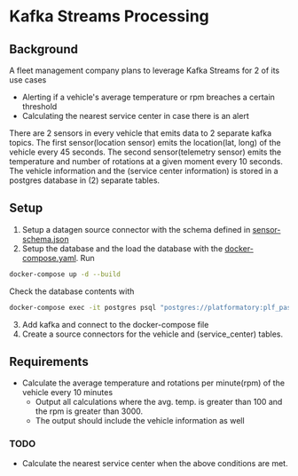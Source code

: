 # Kafka Streams Processing

## Background

A fleet management company plans to leverage Kafka Streams for 2 of its use cases

- Alerting if a vehicle's average temperature or rpm breaches a certain threshold
- Calculating the nearest service center in case there is an alert

There are 2 sensors in every vehicle that emits data to 2 separate kafka topics. The first sensor(location sensor) emits the location(lat, long) of the vehicle every 45 seconds. The second sensor(telemetry sensor) emits the temperature and number of rotations at a given moment every 10 seconds. The vehicle information and the (service center information) is stored in a postgres database in (2) separate tables.


## Setup

1. Setup a datagen source connector with the schema defined in [sensor-schema.json](./sensor-schema.json)
2. Setup the database and the load the database with the [docker-compose.yaml](./docker-compose.yaml). Run
```bash
docker-compose up -d --build
```
Check the database contents with
```bash
docker-compose exec -it postgres psql "postgres://platformatory:plf_password@postgres:5432/plf_training"
```
3. Add kafka and connect to the docker-compose file
4. Create a source connectors for the vehicle and (service_center) tables.


## Requirements

- Calculate the average temperature and rotations per minute(rpm) of the vehicle every 10 minutes
  - Output all calculations where the avg. temp. is greater than 100 and the rpm is greater than 3000. 
  - The output should include the vehicle information as well

### TODO

- Calculate the nearest service center when the above conditions are met.
